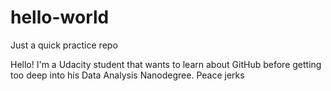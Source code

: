 # hello-world
Just a quick practice repo

Hello! I'm a Udacity student that wants to learn about GitHub before getting too deep into his Data Analysis Nanodegree. Peace jerks
